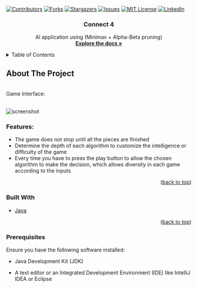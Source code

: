 <a name="readme-top"></a>

<!-- PROJECT SHIELDS -->
[![Contributors][contributors-shield]][contributors-url]
[![Forks][forks-shield]][forks-url]
[![Stargazers][stars-shield]][stars-url]
[![Issues][issues-shield]][issues-url]
[![MIT License][license-shield]][license-url]
[![LinkedIn][linkedin-shield]][linkedin-url]



<!-- PROJECT LOGO -->
<div align="center">
  <h3 align="center">Connect 4</h3>

  <p align="center">
    AI application using (Minimax + Alpha-Beta pruning)
    <br />
    <a href="https://github.com/Arsany-Osama/Connect4-Java/tree/master"><strong>Explore the docs »</strong></a>
  </p>
</div>



<!-- TABLE OF CONTENTS -->
<details>
  <summary>Table of Contents</summary>
  <ol>
    <li>
      <a href="#about-the-project">About The Project</a>
      <ul>
        <li><a href="#built-with">Built With</a></li>
      </ul>
    </li>
    <li>
      <a href="#getting-started">Getting Started</a>
      <ul>
        <li><a href="#prerequisites">Prerequisites</a></li>
      </ul>
    </li>
  </ol>
</details>



<!-- ABOUT THE PROJECT -->

## About The Project
</br>
Game Interface:
</br></br>

![screenshot](https://github.com/Arsany-Osama/Connect4-Java/assets/160052013/e1b5e012-ce94-4b07-bd78-3999e8b0e4de)


### Features:
- The game does not stop until all the pieces are finished
- Determine the depth of each algorithm to customize the intelligence or difficulty of the game
- Every time you have to press the play button to allow the chosen algorithm to make the decision, which allows diversity in each game according to the inputs
<p align="right">(<a href="#readme-top">back to top</a>)</p>



### Built With

* [Java](https://www.oracle.com/java/)

<p align="right">(<a href="#readme-top">back to top</a>)</p>

### Prerequisites

Ensure you have the following software installed:
* Java Development Kit (JDK)
* A text editor or an Integrated Development Environment (IDE) like IntelliJ IDEA or Eclipse

  [contributors-shield]: https://img.shields.io/github/contributors/Arsany-Osama/Connect4-Java.svg?style=for-the-badge
[contributors-url]: https://github.com/Arsany-Osama/Connect4-Java/graphs/contributors
[forks-shield]: https://img.shields.io/github/forks/Arsany-Osama/Connect4-Java.svg?style=for-the-badge
[forks-url]: https://github.com/Arsany-Osama/Connect4-Java/network/members
[stars-shield]: https://img.shields.io/github/stars/Arsany-Osama/Connect4-Java.svg?style=for-the-badge
[stars-url]: https://github.com/Arsany-Osama/Connect4-Java/stargazers
[issues-shield]: https://img.shields.io/github/issues/Arsany-Osama/Connect4-Java.svg?style=for-the-badge
[issues-url]: https://github.com/Arsany-Osama/Connect4-Java/issues
[license-shield]: https://img.shields.io/github/license/Arsany-Osama/Connect4-Java.svg?style=for-the-badge
[license-url]: https://github.com/Arsany-Osama/Connect4-Java/blob/master/LICENSE
[linkedin-shield]: https://img.shields.io/badge/-LinkedIn-black.svg?style=for-the-badge&logo=linkedin&colorB=555
[linkedin-url]: https://linkedin.com/in/arsany-osama-446942264
